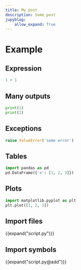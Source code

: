 ```yaml
---
title: My post
description: Some post
jupyblog:
    allow_expand: True
---
```


# Example

## Expression

```python
1 + 1
```

## Many outputs

```python
print(1)
print(2)
```

## Exceptions

```python
raise ValueError('some error')
```

## Tables

```python
import pandas as pd
pd.DataFrame({'x': [1, 2, 3]})
```

## Plots

```python
import matplotlib.pyplot as plt
plt.plot([1, 2, 3])
```

## Import files

{{expand("script.py")}}


## Import symbols

{{expand("script.py@add")}}